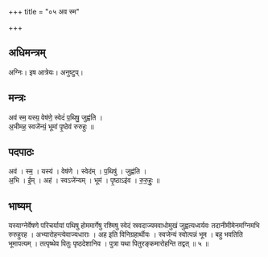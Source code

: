 +++
title = "०५ अव स्म"

+++
## अधिमन्त्रम्
अग्निः। इष आत्रेयः। अनुष्टुप्।

## मन्त्रः
अव॑ स्म॒ यस्य॒ वेष॑णे॒ स्वेदं॑ प॒थिषु॒ जुह्व॑ति ।  
अ॒भीमह॒ स्वजे॑न्यं॒ भूमा॑ पृ॒ष्ठेव॑ रुरुहुः ॥

## पदपाठः
अव॑ । स्म॒ । यस्य॑ । वेष॑णे । स्वेद॑म् । प॒थिषु॑ । जुह्व॑ति ।  
अ॒भि । ई॒म् । अह॑ । स्वऽजे॑न्यम् । भूम॑ । पृ॒ष्ठाऽइ॑व । रु॒रु॒हुः॒ ॥

## भाष्यम्
यस्याग्नेर्वेषणे परिचर्यायां पथिषु होममार्गेषु रश्मिषु स्वेदं स्रवदाज्यमवाधोमुखं जुह्वत्यध्वर्यवः तदानीमीमेनमग्निमभि रुरुहुरह । अभ्यारोहन्त्येवाज्यधाराः । अह इति विनिग्रहार्थीयः । स्वजेन्यं स्वोत्पन्नं भूम । बहु भवतिति भूमापत्यम् । तत्पृष्थेव पितुः पृष्ठदेशानिव । पुत्रा यथा पितुरङ्कमारोहन्ति तद्वत् ॥ ५ ॥